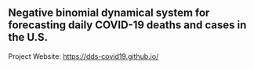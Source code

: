 ## Negative binomial dynamical system for forecasting daily COVID-19 deaths and cases in the U.S.

Project Website:
https://dds-covid19.github.io/
